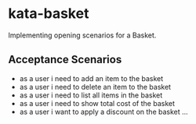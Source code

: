 # kata-basket
Implementing opening scenarios for a Basket.
## Acceptance Scenarios
- as a user i need to add an item to the basket
- as a user i need to delete an item to the basket
- as a user i need to list all items in the basket
- as a user i need to show total cost of the basket
- as a user i want to apply a discount on the basket
...
